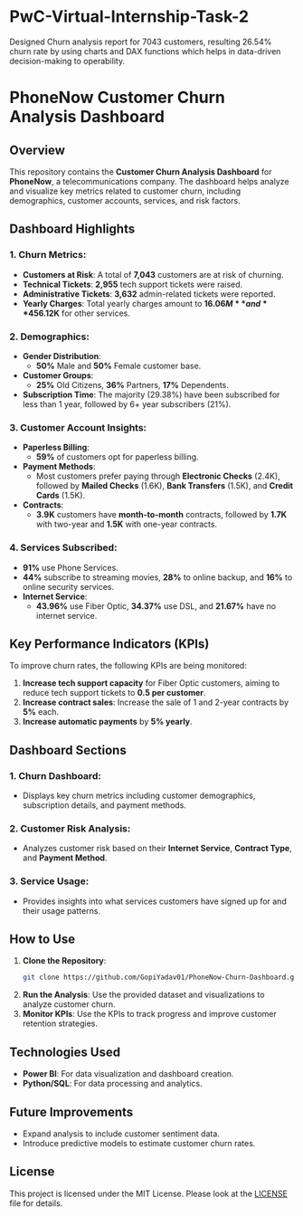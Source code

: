 # PwC-Virtual-Internship-Task-2
Designed Churn analysis report for 7043 customers, resulting 26.54% churn rate by using charts and DAX functions which helps in data-driven decision-making to operability.

# PhoneNow Customer Churn Analysis Dashboard

## Overview

This repository contains the **Customer Churn Analysis Dashboard** for **PhoneNow**, a telecommunications company. The dashboard helps analyze and visualize key metrics related to customer churn, including demographics, customer accounts, services, and risk factors.

## Dashboard Highlights

### 1. Churn Metrics:
- **Customers at Risk**: A total of **7,043** customers are at risk of churning.
- **Technical Tickets**: **2,955** tech support tickets were raised.
- **Administrative Tickets**: **3,632** admin-related tickets were reported.
- **Yearly Charges**: Total yearly charges amount to **$16.06M** and **$456.12K** for other services.

### 2. Demographics:
- **Gender Distribution**: 
  - **50%** Male and **50%** Female customer base.
- **Customer Groups**: 
  - **25%** Old Citizens, **36%** Partners, **17%** Dependents.
- **Subscription Time**: The majority (29.38%) have been subscribed for less than 1 year, followed by 6+ year subscribers (21%).

### 3. Customer Account Insights:
- **Paperless Billing**: 
  - **59%** of customers opt for paperless billing.
- **Payment Methods**:
  - Most customers prefer paying through **Electronic Checks** (2.4K), followed by **Mailed Checks** (1.6K), **Bank Transfers** (1.5K), and **Credit Cards** (1.5K).
- **Contracts**:
  - **3.9K** customers have **month-to-month** contracts, followed by **1.7K** with two-year and **1.5K** with one-year contracts.

### 4. Services Subscribed:
- **91%** use Phone Services.
- **44%** subscribe to streaming movies, **28%** to online backup, and **16%** to online security services.
- **Internet Service**:
  - **43.96%** use Fiber Optic, **34.37%** use DSL, and **21.67%** have no internet service.

## Key Performance Indicators (KPIs)

To improve churn rates, the following KPIs are being monitored:

1. **Increase tech support capacity** for Fiber Optic customers, aiming to reduce tech support tickets to **0.5 per customer**.
2. **Increase contract sales**: Increase the sale of 1 and 2-year contracts by **5%** each.
3. **Increase automatic payments** by **5% yearly**.

## Dashboard Sections

### 1. **Churn Dashboard**: 
   - Displays key churn metrics including customer demographics, subscription details, and payment methods.

### 2. **Customer Risk Analysis**: 
   - Analyzes customer risk based on their **Internet Service**, **Contract Type**, and **Payment Method**.

### 3. **Service Usage**:
   - Provides insights into what services customers have signed up for and their usage patterns.

## How to Use

1. **Clone the Repository**:
    ```bash
    git clone https://github.com/GopiYadav01/PhoneNow-Churn-Dashboard.git
    ```
2. **Run the Analysis**: Use the provided dataset and visualizations to analyze customer churn.
3. **Monitor KPIs**: Use the KPIs to track progress and improve customer retention strategies.

## Technologies Used

- **Power BI**: For data visualization and dashboard creation.
- **Python/SQL**: For data processing and analytics.
  
## Future Improvements

- Expand analysis to include customer sentiment data.
- Introduce predictive models to estimate customer churn rates.

## License

This project is licensed under the MIT License. Please look at the [LICENSE](LICENSE) file for details.

